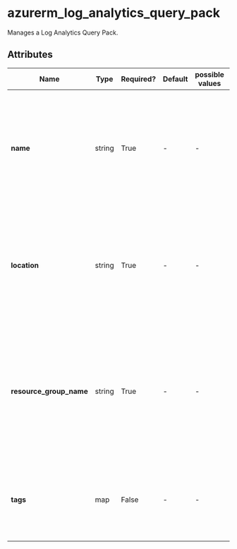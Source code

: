 # azurerm_log_analytics_query_pack

Manages a Log Analytics Query Pack.

## Attributes

| Name | Type | Required? | Default  | possible values | Description |
| ---- | ---- | --------- | -------- | ----------- | ----------- |
| **name** | string | True | -  |  -  | The name which should be used for this Log Analytics Query Pack. Changing this forces a new resource to be created. | 
| **location** | string | True | -  |  -  | The Azure Region where the Log Analytics Query Pack should exist. Changing this forces a new resource to be created. | 
| **resource_group_name** | string | True | -  |  -  | The name of the Resource Group where the Log Analytics Query Pack should exist. Changing this forces a new resource to be created. | 
| **tags** | map | False | -  |  -  | A mapping of tags which should be assigned to the Log Analytics Query Pack. | 

